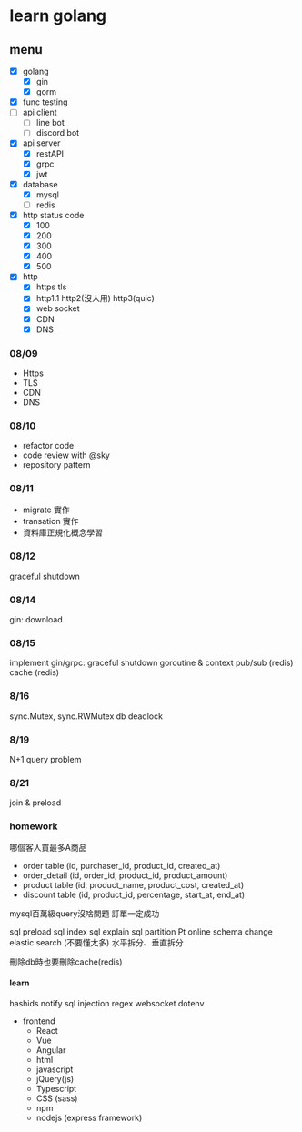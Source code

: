 # learn golang

## menu

- [x] golang
    - [x] gin
    - [x] gorm
- [x] func testing
- [ ] api client
    - [ ] line bot
    - [ ] discord bot
- [x] api server
    - [x] restAPI
    - [x] grpc
    - [x] jwt
- [x] database
    - [x] mysql
    - [ ] redis
- [x] http status code
    - [x] 100
    - [x] 200
    - [x] 300
    - [x] 400
    - [x] 500
- [x] http 
    - [x] https tls
    - [x] http1.1 http2(沒人用) http3(quic)
    - [x] web socket
    - [x] CDN
    - [x] DNS

### 08/09

- Https
- TLS
- CDN
- DNS

### 08/10

- refactor code
- code review with @sky
- repository pattern

### 08/11

- migrate 實作
- transation 實作
- 資料庫正規化概念學習

### 08/12
graceful shutdown

### 08/14
gin: download

### 08/15
implement gin/grpc: graceful shutdown
goroutine & context
pub/sub (redis)
cache (redis)

### 8/16
sync.Mutex, sync.RWMutex
db deadlock

### 8/19
N+1 query problem

### 8/21
join & preload

### homework

哪個客人買最多A商品
- order table (id, purchaser_id, product_id, created_at)
- order_detail (id, order_id, product_id, product_amount)
- product table (id, product_name, product_cost, created_at)
- discount table (id, product_id, percentage, start_at, end_at)

mysql百萬級query沒啥問題
訂單一定成功

sql preload
sql index
sql explain
sql partition
Pt online schema change
elastic search (不要懂太多)
水平拆分、垂直拆分

刪除db時也要刪除cache(redis)

#### learn

hashids
notify
sql injection
regex
websocket
dotenv

- frontend
    - React
    - Vue
    - Angular
    - html
    - javascript
    - jQuery(js)
    - Typescript
    - CSS (sass)
    - npm
    - nodejs (express framework)

